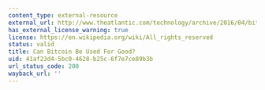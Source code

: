 ```yaml
---
content_type: external-resource
external_url: http://www.theatlantic.com/technology/archive/2016/04/bitcoin-hype/477141/
has_external_license_warning: true
license: https://en.wikipedia.org/wiki/All_rights_reserved
status: valid
title: Can Bitcoin Be Used For Good?
uid: 41af23d4-5bc0-4628-b25c-6f7e7ce89b3b
url_status_code: 200
wayback_url: ''
---
```

